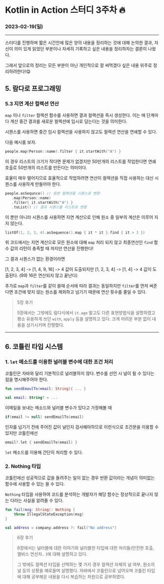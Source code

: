 # Kotlin in Action 스터디 3주차 🔥
### 2023-02-19(일)

---

스터디를 진행하며 짧은 시간안에 많은 양의 내용을 정리하는 것에 대해 논의한 결과, 자신이 의미 있게 읽었던 부분이나 자세히 기록하고 싶은 내용을 정리하자는 결론이 나왔다. 

그래서 앞으로의 정리는 모든 부분이 아닌 개인적으로 잘 써먹겠다 싶은 내용 위주로 정리하려한다!😋

## 5. 람다로 프로그래밍
### 5.3 지연 계산 컬렉션 연산
`map` 이나 `filter` 컬렉션 함수를 사용하면 결과 컬랙션을 즉시 생성한다. 이는 매 단계마다 계산 중간 결과를 새로운 컬렉션에 임시로 담는다는 것을 의미한다.

시퀀스를 사용하면 중간 임시 컬렉션을 사용하지 않고도 컬렉션 연산을 연쇄할 수 있다.

다음 예시를 보자.

```kotlin
people.map(Person::name).filter { it.startWith("A") }
```
이 경우 리스트의 크기가 작다면 문제가 없겠지만 50만개의 리스트를 작업한다면 연쇄 호출로 50만개의 리스트를 만든다는 의미이다.

효율이 매우 떨어지므로 효율적으로 작업하려면 연산이 컬렉션을 직접 사용하는 대신 시퀀스를 사용하게 만들어야 한다.

```kotlin
people.asSequnce() // 원본 컬렉션을 시퀀스로 변환
   .map(Person::name)
   .filter{ it.startWith("A") }
   .toList() // 결과 시퀀스를 리스트로 변환
```

이 뿐만 아니라 시퀀스를 사용하면 지연 계산으로 인해 원소 중 일부의 계산은 이루어 지지 않는다.

```kotlin
listOf(1, 2, 3, 4).asSequence().map { it * it }.find { it > 3 })
```

위 코드에서는 지연 계산으로 모든 원소에 대해 `map` 처리 되지 않고 최종연산인 `find` 함수 값의 리턴이 충족할 때 까지만 연산을 진행한다!

그 결과 시퀀스가 없는 환경이라면 

[1, 2, 3, 4] -> [1, 4, 9, 16] -> 4 값이 도출되지만
[1, 2, 3, 4] -> [1, 4] -> 4 값이 도출된다. (9와 16은 연산되지 않고 끝난다)

추가로 `map`과 `filter`를 같이 쓸때 순서에 따라 결과는 동일하지만 `filter`를 먼저 써준다면 조건에 맞지 않는 원소를 제외하고 넘기기 때문에 연산 횟수를 줄일 수 있다.

> 5장 후기
> 
>5장에서는 그밖에도 람다식에서 `it.age` 말고도 다른 표현방법식을 설명하였고 평소 유용하게 쓰던 `with`, `apply` 등을 설명하고 있다. 크게 어려운 부분 없이 내용을 상기시키며 진행했다.

---

## 6. 코틀린 타입 시스템

### 1. `let` 메소드를 이용한 널러블 변수에 대한 조건 처리

코틀린은 자바와 달리 기본적으로 널러블하지 않다. 변수를 선언 시 널이 될 수 있다는 점을 명시해주어야 한다.
 
```kotlin
fun sendEmaulTo(email: String){ ... }

val email: String? = ...
```

이메일을 보내는 메소드와 널러블 변수가 있다고 가정해볼 때

```kotlin
if(email != null) sendEmailTo(email)
```

인자를 넘기기 전에 주어진 값이 널인지 검사해야하므로 이런식으로 조건문을 이용할 수 있지만 코틀린에선

```kotlin
email?.let { sendEmailTo(email) }  
```

`let` 메소드를 이용해 간단히 처리할 수 있다.

### 2. Nothing 타입
코틀린에선 성공적으로 값을 돌려주는 일이 없는 경우 반환 값이라는 개념이 의미없는 함수에 사용할 수 있는 쓸 수 있다.

`Nothing` 타입을 사용하여 코드를 분석하는 개발자가 해당 함수는 정상적으로 끝나지 않는 다라는 사실을 알려줄 수 있다.
```kotlin
fun fail(msg: String): Nothing {
    throw IllegalStateException(msg)
}

val address = company.address ?: fail("No address")
```

> 6장 후기
> 
> 6장에서는 널러블에 대한 이야기와 널러블한 타입에 대한 처리들(안전한 호출, 엘비스 연산자.. )에 대해 설명하고 있다. 
> 
> 그 밖에도 컬렉션 타입을 선택하는 몇 가지 경우 컬렉션 자체의 널 여부, 원소의 널 등의 상황을 예로들며 설명했다. 자바에서 코틀린으로 넘어오며 코틀린 타입에 대해 공부해온 내용을 다시 복습하는 차원으로 공부하였다.